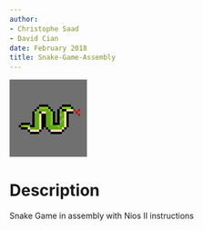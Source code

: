 ```yaml
---
author:
- Christophe Saad
- David Cian
date: February 2018
title: Snake-Game-Assembly
---
```


![icon](icon.png)

Description
===========
Snake Game in assembly with Nios II instructions
